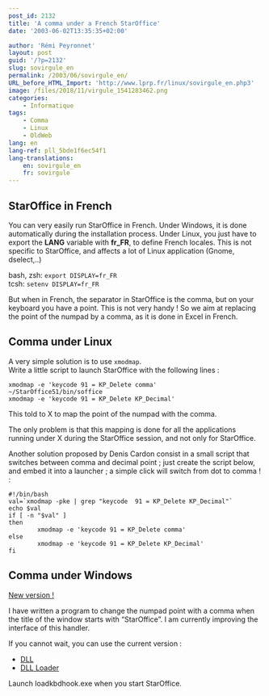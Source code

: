 ```yaml
---
post_id: 2132
title: 'A comma under a French StarOffice'
date: '2003-06-02T13:35:35+02:00'

author: 'Rémi Peyronnet'
layout: post
guid: '/?p=2132'
slug: sovirgule_en
permalink: /2003/06/sovirgule_en/
URL_before_HTML_Import: 'http://www.lprp.fr/linux/sovirgule_en.php3'
image: /files/2018/11/virgule_1541283462.png
categories:
    - Informatique
tags:
    - Comma
    - Linux
    - OldWeb
lang: en
lang-ref: pll_5bde1f6ec54f1
lang-translations:
    en: sovirgule_en
    fr: sovirgule
---
```


## StarOffice in French

You can very easily run StarOffice in French. Under Windows, it is done automatically during the installation process. Under Linux, you just have to export the **LANG** variable with **fr\_FR**, to define French locales. This is not specific to StarOffice, and affects a lot of Linux application (Gnome, dselect,..)

bash, zsh: `export DISPLAY=fr_FR`  
tcsh: `setenv DISPLAY=fr_FR`

But when in French, the separator in StarOffice is the comma, but on your keyboard you have a point. This is not very handy ! So we aim at replacing the point of the numpad by a comma, as it is done in Excel in French.



## Comma under Linux

A very simple solution is to use `xmodmap`.  
Write a little script to launch StarOffice with the following lines :

```
xmodmap -e 'keycode 91 = KP_Delete comma'
~/StarOffice51/bin/soffice
xmodmap -e 'keycode 91 = KP_Delete KP_Decimal'
```

This told to X to map the point of the numpad with the comma.

The only problem is that this mapping is done for all the applications running under X during the StarOffice session, and not only for StarOffice.

Another solution proposed by Denis Cardon consist in a small script that switches between comma and decimal point ; just create the script below, and embed it into a launcher ; a simple click will switch from dot to comma ! :

```
#!/bin/bash
val=`xmodmap -pke | grep "keycode  91 = KP_Delete KP_Decimal"`
echo $val
if [ -n "$val" ]
then
        xmodmap -e 'keycode 91 = KP_Delete comma'
else
        xmodmap -e 'keycode 91 = KP_Delete KP_Decimal'
fi

```

## Comma under Windows

[New version !](/2004/06/ooovirg_en/)

I have written a program to change the numpad point with a comma when the title of the window starts with “StarOffice”. I am currently improving the interface of this handler.

If you cannot wait, you can use the current version :

- [DLL](/files/old-web/linux/kdbhook.dll)
- [DLL Loader](/files/old-web/linux/loadkbdhook.exe)

Launch loadkbdhook.exe when you start StarOffice.
